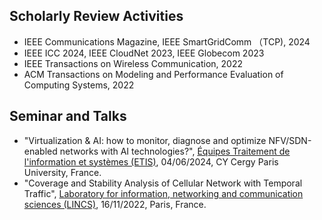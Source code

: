 ## Scholarly Review Activities
- IEEE Communications Magazine, IEEE SmartGridComm （TCP), 2024
- IEEE ICC 2024, IEEE CloudNet 2023, IEEE Globecom 2023
- IEEE Transactions on Wireless Communication, 2022
- ACM Transactions on Modeling and Performance Evaluation of Computing Systems, 2022

## Seminar and Talks
- "Virtualization & AI: how to monitor, diagnose and optimize NFV/SDN-enabled networks with AI technologies?", [Équipes Traitement de l'information et systèmes (ETIS)](https://www.etis-lab.fr/ici/), 04/06/2024, CY Cergy Paris University, France.
- "Coverage and Stability Analysis of Cellular Network with Temporal Traffic", [Laboratory for information, networking and communication sciences (LINCS)](https://www.lincs.fr/activities/seminars/), 16/11/2022, Paris, France.


